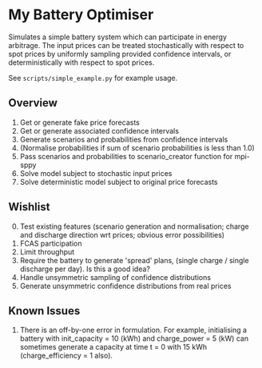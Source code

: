 # My Battery Optimiser

Simulates a simple battery system which can participate in energy arbitrage.
The input prices can be treated stochastically with respect to spot prices by uniformly sampling provided confidence intervals, or deterministically with respect to spot prices.

See `scripts/simple_example.py` for example usage.

## Overview
1. Get or generate fake price forecasts
2. Get or generate associated confidence intervals
3. Generate scenarios and probabilities from confidence intervals
4. (Normalise probabilities if sum of scenario probabilities is less than 1.0)
5. Pass scenarios and probabilities to scenario_creator function for mpi-sppy
6. Solve model subject to stochastic input prices
7. Solve deterministic model subject to original price forecasts


## Wishlist
0. Test existing features (scenario generation and normalisation; charge and discharge direction wrt prices; obvious error possibilities)
1. FCAS participation
2. Limit throughput
3. Require the battery to generate 'spread' plans, (single charge / single discharge per day). Is this a good idea?
4. Handle unsymmetric sampling of confidence distributions
5. Generate unsymmetric confidence distributions from real prices


## Known Issues
1. There is an off-by-one error in formulation. For example, initialising a battery with
init_capacity = 10 (kWh) and charge_power = 5 (kW) can sometimes generate a capacity at time t = 0 with 15 kWh (charge_efficiency = 1 also).